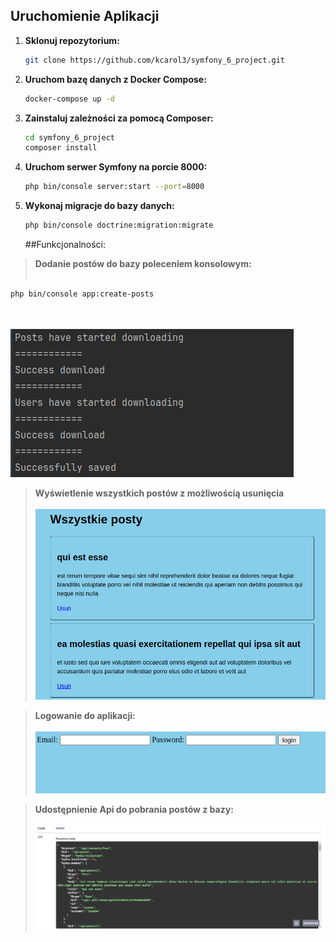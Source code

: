 ## Uruchomienie Aplikacji

1. **Sklonuj repozytorium:**
    ```bash
    git clone https://github.com/kcarol3/symfony_6_project.git
    ```

2. **Uruchom bazę danych z Docker Compose:**
    ```bash
    docker-compose up -d
    ```

3. **Zainstaluj zależności za pomocą Composer:**
    ```bash
    cd symfony_6_project
    composer install
    ```

4. **Uruchom serwer Symfony na porcie 8000:**
    ```bash
    php bin/console server:start --port=8000
    ```

5. **Wykonaj migracje do bazy danych:**
    ```bash
    php bin/console doctrine:migration:migrate
    ```

    ##Funkcjonalności:

>**Dodanie postów do bazy poleceniem konsolowym:**
<br/><br/>
```bash
php bin/console app:create-posts
```
<br/><br/>
![Opis obrazu](https://github.com/kcarol3/symfony_6_project/blob/master/screen4.png)

>**Wyświetlenie wszystkich postów z możliwością usunięcia**
<br/><br/>
![Opis obrazu](https://github.com/kcarol3/symfony_6_project/blob/master/screen1.png)

>**Logowanie do aplikacji:**
<br/><br/>
![Opis obrazu](https://github.com/kcarol3/symfony_6_project/blob/master/screen2.png)

>**Udostępnienie Api do pobrania postów z bazy:**
<br/><br/>
![Opis obrazu](https://github.com/kcarol3/symfony_6_project/blob/master/screen3.png)




